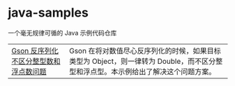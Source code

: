 # java-samples
一个毫无规律可循的 Java 示例代码仓库
       
 |   |   |
|---|---|
| [Gson 反序列化不区分整型数和浮点数问题](./gson-serialize-number)  |   Gson 在将对数值尽心反序列化的时候，如果目标类型为 Object，则一律转为 Double，而不区分整型和浮点型。本示例给出了解决这个问题方案。|
